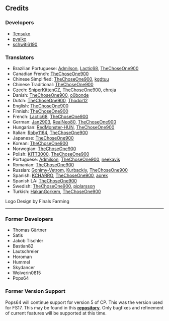 ## Credits
### Developers
* [Tensuko](https://github.com/Tensuko)
* [pvaiko](https://github.com/pvaiko)
* [schwiti6190](https://github.com/schwiti6190)

### Translators
* Brazilian Portuguese: [Admilson](https://github.com/Admilson), [Lactic68](https://github.com/Lactic68), [TheChoseOne900](https://github.com/TheChoseOne900)
* Canadian French: [TheChoseOne900](https://github.com/TheChoseOne900)
* Chinese Simplified: [TheChoseOne900](https://github.com/TheChoseOne900), [kgdtuu](https://github.com/kgdtuu)
* Chinese Traditional: [TheChoseOne900](https://github.com/TheChoseOne900)
* Czech: [SniperKittenCZ](https://github.com/SniperKittenCZ), [TheChoseOne900](https://github.com/TheChoseOne900), [chroja](https://github.com/chroja)
* Danish: [TheChoseOne900](https://github.com/TheChoseOne900), [o0bonde](https://github.com/o0bonde)
* Dutch: [TheChoseOne900](https://github.com/TheChoseOne900), [Thodor12](https://github.com/Thodor12)
* English: [TheChoseOne900](https://github.com/TheChoseOne900)
* Finnish: [TheChoseOne900](https://github.com/TheChoseOne900)
* French: [Lactic68](https://github.com/Lactic68), [TheChoseOne900](https://github.com/TheChoseOne900)
* German: [Jan2903](https://github.com/Jan2903), [RealNeo80](https://github.com/RealNeo80), [TheChoseOne900](https://github.com/TheChoseOne900)
* Hungarian: [RedMonster-HUN](https://github.com/RedMonster-HUN), [TheChoseOne900](https://github.com/TheChoseOne900)
* Italian: [Roby1164](https://github.com/Roby1164), [TheChoseOne900](https://github.com/TheChoseOne900)
* Japanese: [TheChoseOne900](https://github.com/TheChoseOne900)
* Korean: [TheChoseOne900](https://github.com/TheChoseOne900)
* Norwegian: [TheChoseOne900](https://github.com/TheChoseOne900)
* Polish: [KITT3000](https://github.com/KITT3000), [TheChoseOne900](https://github.com/TheChoseOne900)
* Portuguese: [Admilson](https://github.com/Admilson), [TheChoseOne900](https://github.com/TheChoseOne900), [neekavis](https://github.com/neekavis)
* Romanian: [TheChoseOne900](https://github.com/TheChoseOne900)
* Russian: [Gonimy-Vetrom](https://github.com/Gonimy-Vetrom), [Kurbackiy](https://github.com/Kurbackiy), [TheChoseOne900](https://github.com/TheChoseOne900)
* Spanish: [KCHARRO](https://github.com/KCHARRO), [TheChoseOne900](https://github.com/TheChoseOne900), [aorek](https://github.com/aorek)
* Spanish LA: [TheChoseOne900](https://github.com/TheChoseOne900)
* Swedish: [TheChoseOne900](https://github.com/TheChoseOne900), [piplarsson](https://github.com/piplarsson)
* Turkish: [HakanGorkem](https://github.com/HakanGorkem), [TheChoseOne900](https://github.com/TheChoseOne900)

Logo Design by Finals Farming

___

### Former Developers
* Thomas Gärtner
* Satis
* Jakob Tischler
* Bastian82
* Lautschreier
* Horoman
* Hummel
* Skydancer
* Wolverin0815
* Pops64

### Former Version Support
Pops64 will continue support for version 5 of CP. This was the version used for FS17. This may be found in this **[repository](https://github.com/pops64/courseplay)**. Only bugfixes and refinement of current features will be supported at this time.
